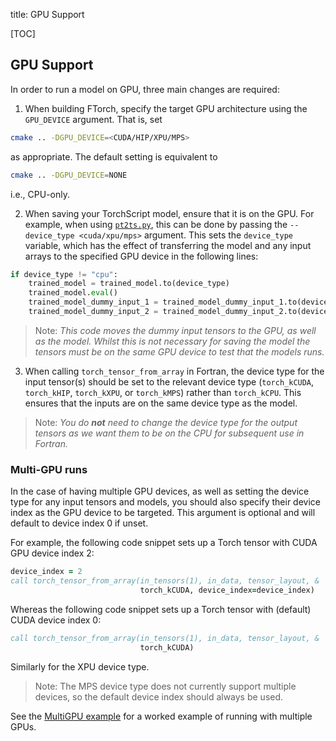 title: GPU Support

[TOC]

## GPU Support

In order to run a model on GPU, three main changes are required:

1) When building FTorch, specify the target GPU architecture using the
`GPU_DEVICE` argument. That is, set
```sh
cmake .. -DGPU_DEVICE=<CUDA/HIP/XPU/MPS>
```
as appropriate. The default setting is equivalent to
```sh
cmake .. -DGPU_DEVICE=NONE
```
i.e., CPU-only.

2) When saving your TorchScript model, ensure that it is on the GPU.
For example, when using
[`pt2ts.py`](https://github.com/Cambridge-ICCS/FTorch/blob/main/utils/pt2ts.py),
this can be done by passing the `--device_type <cuda/xpu/mps>` argument. This
sets the `device_type` variable, which has the effect of transferring the model
and any input arrays to the specified GPU device in the following lines:
```python
if device_type != "cpu":
    trained_model = trained_model.to(device_type)
    trained_model.eval()
    trained_model_dummy_input_1 = trained_model_dummy_input_1.to(device_type)
    trained_model_dummy_input_2 = trained_model_dummy_input_2.to(device_type)
```

> Note: _This code moves the dummy input tensors to the GPU, as well as the
> model.
> Whilst this is not necessary for saving the model the tensors must be on
> the same GPU device to test that the models runs._

3) When calling `torch_tensor_from_array` in Fortran, the device type for the
   input tensor(s) should be set to the relevant device type (`torch_kCUDA`,
   `torch_kHIP`, `torch_kXPU`, or `torch_kMPS`) rather than `torch_kCPU`.
   This ensures that the inputs are on the same device type as the model.

> Note: _You do **not** need to change the device type for the output tensors as we
> want them to be on the CPU for subsequent use in Fortran._

### Multi-GPU runs

In the case of having multiple GPU devices, as well as setting the device type
for any input tensors and models, you should also specify their device index
as the GPU device to be targeted. This argument is optional and will default to
device index 0 if unset.

For example, the following code snippet sets up a Torch tensor with CUDA GPU
device index 2:
```fortran
device_index = 2
call torch_tensor_from_array(in_tensors(1), in_data, tensor_layout, &
                             torch_kCUDA, device_index=device_index)
```
Whereas the following code snippet sets up a Torch tensor with (default) CUDA
device index 0:
```fortran
call torch_tensor_from_array(in_tensors(1), in_data, tensor_layout, &
                             torch_kCUDA)
```
Similarly for the XPU device type.

> Note: The MPS device type does not currently support multiple devices, so the
> default device index should always be used.

See the
[MultiGPU example](https://github.com/Cambridge-ICCS/FTorch/tree/main/examples/6_MultiGPU)
for a worked example of running with multiple GPUs.
